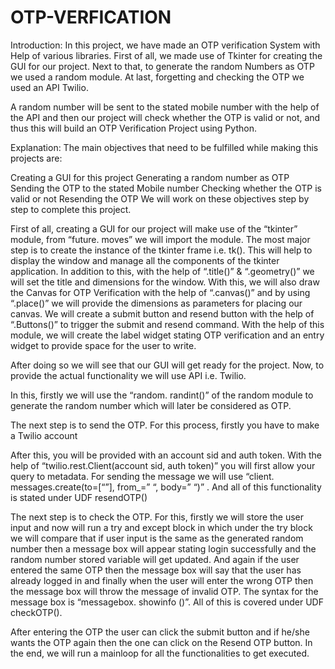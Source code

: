 # OTP-VERFICATION
Introduction:
In this project, we have made an OTP verification System with Help of various libraries. First of all, we made use of Tkinter for creating the GUI for our project. Next to that, to generate the random Numbers as OTP we used a random module. At last, forgetting and checking the OTP we used an API Twilio.

A random number will be sent to the stated mobile number with the help of the API and then our project will check whether the OTP is valid or not, and thus this will build an OTP Verification Project using Python.

Explanation:
The main objectives that need to be fulfilled while making this projects are:

Creating a GUI for this project
Generating a random number as OTP
Sending the OTP to the stated Mobile number
Checking whether the OTP is valid or not
Resending the OTP
We will work on these objectives step by step to complete this project.

First of all, creating a GUI for our project will make use of the “tkinter” module, from “future. moves” we will import the module. The most major step is to create the instance of the tkinter frame i.e. tk(). This will help to display the window and manage all the components of the tkinter application. In addition to this, with the help of “.title()” & “.geometry()” we will set the title and dimensions for the window. With this, we will also draw the Canvas for OTP Verification with the help of “.canvas()” and by using “.place()” we will provide the dimensions as parameters for placing our canvas.
We will create a submit button and resend button with the help of “.Buttons()”  to trigger the submit and resend command. With the help of this module, we will create the label widget stating OTP verification and an entry widget to provide space for the user to write.

After doing so we will see that our GUI will get ready for the project. Now, to provide the actual functionality we will use API i.e. Twilio.

In this, firstly we will use the “random. randint()” of the random module to generate the random number which will later be considered as OTP.

The next step is to send the OTP. For this process, firstly you have to make a Twilio account

After this, you will be provided with an account sid and auth token. With the help of “twilio.rest.Client(account sid, auth token)” you will first allow your query to metadata. For sending the message we will use “client. messages.create(to=[“”], from_=” “, body=” “)” . And all of this functionality is stated under UDF resendOTP()

The next step is to check the OTP. For this, firstly we will store the user input and now will run a try and except block in which under the try block we will compare that if user input is the same as the generated random number then a message box will appear stating login successfully and the random number stored variable will get updated. And again if the user entered the same OTP then the message box will say that the user has already logged in and finally when the user will enter the wrong OTP then the message box will throw the message of invalid OTP. The syntax for the message box is “messagebox. showinfo ()”. All of this is covered under UDF checkOTP().

After entering the OTP the user can click the submit button and if he/she wants the OTP again then the one can click on the Resend OTP button. In the end, we will run a mainloop for all the functionalities to get executed.
